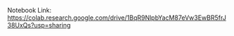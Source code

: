 Notebook Link: https://colab.research.google.com/drive/1BqR9NlpbYacM87eVw3EwBR5frJ38UxQs?usp=sharing
